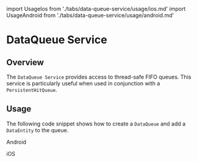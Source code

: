 import UsageIos from './tabs/data-queue-service/usage/ios.md'
import UsageAndroid from './tabs/data-queue-service/usage/android.md'

# DataQueue Service

## Overview

The `DataQueue Service` provides access to thread-safe FIFO queues. This service is particularly useful when used in conjunction with a `PersistentHitQueue`.

## Usage

The following code snippet shows how to create a `DataQueue` and add a `DataEntity` to the queue.

<TabsBlock orientation="horizontal" slots="heading, content" repeat="2"/>

Android

<UsageAndroid/>

iOS

<UsageIos/>